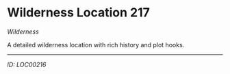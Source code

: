 # Wilderness Location 217

*Wilderness*

A detailed wilderness location with rich history and plot hooks.

---
*ID: LOC00216*